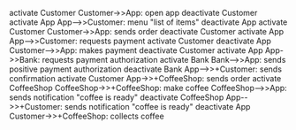 activate Customer
    Customer->>App: open app
    deactivate Customer
    activate App
    App-->>Customer: menu "list of items"
    deactivate App
    activate Customer
    Customer->>App: sends order
    deactivate  Customer
    activate App
    App-->>Customer: requests payment
    activate Customer
    deactivate App
    Customer-->>App: makes payment
    deactivate Customer
    activate App
    App->>Bank: requests payment authorization
    activate  Bank
    Bank-->>App: sends positive payment authorization
    deactivate  Bank
    App-->>+Customer: sends confirmation 
    activate  Customer
    App->>+CoffeeShop: sends order 
    activate  CoffeeShop
    CoffeeShop->>+CoffeeShop: make coffee 
    CoffeeShop-->>App: sends notification "coffee is ready"
    deactivate  CoffeeShop 
    App-->>+Customer: sends notification "coffee is ready"
    deactivate App
    Customer->>+CoffeeShop: collects coffee

